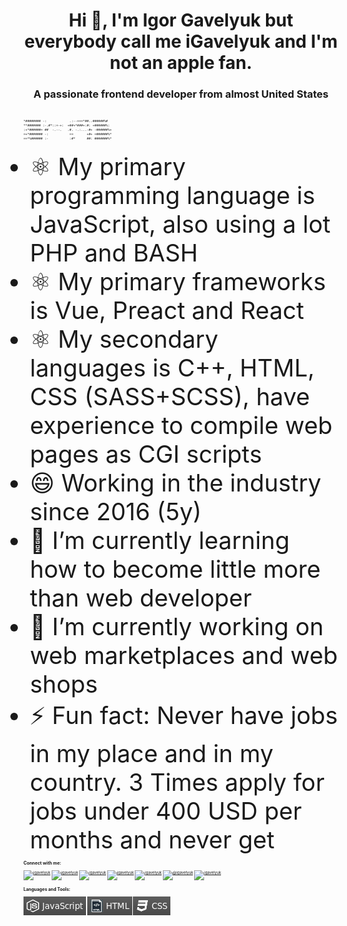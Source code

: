 <h1 align="center">Hi 👋, I'm Igor Gavelyuk but everybody call me iGavelyuk and I'm not an apple fan.</h1>
<h3 align="center">A passionate frontend developer from almost United States</h3>
<div style="font-size: 6px">
<pre style="font-size: 6px">

    *######## -:            .:--===*##..######%#
    **####### :-.#*::=-+:  +##+*###+:#: +######%:
    :+*######= ##  -.--.   .#. -.:...-#+ -######%+
    =+*####### -:           ==       +#+ =######%*
    ==*%###### :-           :#*      ##: #######%*
</pre>
</div">

<ul>
  <li style="font-size: 38px"> ⚛️ My primary programming language is JavaScript, also using a lot PHP and BASH</li>
  <li style="font-size: 38px">⚛️ My primary frameworks is Vue, Preact and React</li>
  <li style="font-size: 38px">⚛️ My secondary languages is C++, HTML, CSS (SASS+SCSS), have experience to compile web pages as CGI scripts</li>
  <li style="font-size: 38px">😄 Working in the industry since 2016 (5y)</li>
  <li style="font-size: 38px">🌱 I’m currently learning how to become little more than web developer</li>
  <li style="font-size: 38px">🔭 I’m currently working on web marketplaces and web shops</li>
  <li style="font-size: 38px">⚡ Fun fact: Never have jobs in my place and in my country. 3 Times apply for jobs under 400 USD per months and never get</li>
</ul>
<h3 align="left">Connect with me:</h3>
<p align="left">
<a href="https://codepen.io/igavelyuk" target="blank"><img align="center" src="https://raw.githubusercontent.com/rahuldkjain/github-profile-readme-generator/master/src/images/icons/Social/codepen.svg" alt="igavelyuk" height="30" width="40" /></a>
<a href="https://dev.to/igavelyuk" target="blank"><img align="center" src="https://cdn.jsdelivr.net/npm/simple-icons@3.0.1/icons/dev-dot-to.svg" alt="igavelyuk" height="30" width="40" /></a>
<a href="https://twitter.com/igavelyuk" target="blank"><img align="center" src="https://raw.githubusercontent.com/rahuldkjain/github-profile-readme-generator/master/src/images/icons/Social/twitter.svg" alt="igavelyuk" height="30" width="40" /></a>
<a href="https://linkedin.com/in/igavelyuk" target="blank"><img align="center" src="https://raw.githubusercontent.com/rahuldkjain/github-profile-readme-generator/master/src/images/icons/Social/linked-in-alt.svg" alt="igavelyuk" height="30" width="40" /></a>
<a href="https://instagram.com/igavelyuk" target="blank"><img align="center" src="https://raw.githubusercontent.com/rahuldkjain/github-profile-readme-generator/master/src/images/icons/Social/instagram.svg" alt="igavelyuk" height="30" width="40" /></a>
<a href="https://medium.com/@igavelyuk" target="blank"><img align="center" src="https://raw.githubusercontent.com/rahuldkjain/github-profile-readme-generator/master/src/images/icons/Social/medium.svg" alt="@igavelyuk" height="30" width="40" /></a>
<a href="https://www.topcoder.com/members/igavelyuk" target="blank"><img align="center" src="https://cdn.jsdelivr.net/npm/simple-icons@3.0.1/icons/topcoder.svg" alt="igavelyuk" height="30" width="40" /></a>
</p>

<h3 align="left">Languages and Tools:</h3>
<img align="center" src="https://github.com/igavelyuk/igavelyuk/blob/main/js.png" alt="JS" />
<img align="center" src="https://github.com/igavelyuk/igavelyuk/blob/main/html.png" alt="HTML" />
<img align="center" src="https://github.com/igavelyuk/igavelyuk/blob/main/css.png" alt="CSS" />

<!--
**igavelyuk/igavelyuk** is a ✨ _special_ ✨ repository because its `README.md` (this file) appears on your GitHub profile.

Here are some ideas to get you started:

- 🔭 I’m currently working on ...
- 🌱 I’m currently learning ...
- 👯 I’m looking to collaborate on ...
- 🤔 I’m looking for help with ...
- 💬 Ask me about ...
- 📫 How to reach me: ...
- 😄 Pronouns: ...
- ⚡ Fun fact: ...
-->
